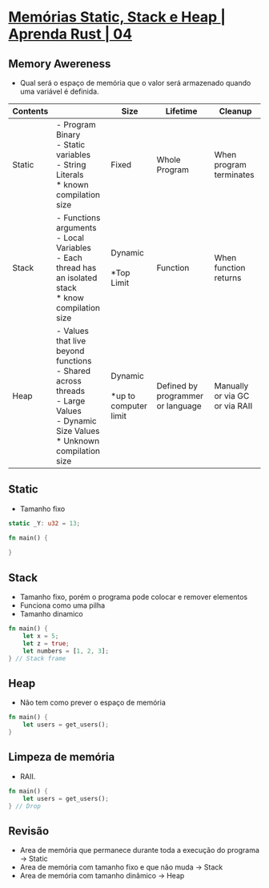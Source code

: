 # [Memórias Static, Stack e Heap | Aprenda Rust | 04](https://youtu.be/Qezouqaoxlo)

## Memory Awereness

- Qual será o espaço de memória que o valor será armazenado quando uma variável é definida.

| Contents | | Size | Lifetime | Cleanup |
| --- | --- | --- | --- | --- |
| Static | - Program Binary<br> - Static variables<br> - String Literals<br> * known compilation size | Fixed | Whole Program | When program terminates |
| Stack | - Functions arguments<br> - Local Variables<br> - Each thread has an isolated stack<br> * know compilation size | Dynamic<br><br> *Top Limit | Function | When function returns |
| Heap | - Values that live beyond functions<br> - Shared across threads<br> - Large Values<br> - Dynamic Size Values<br> * Unknown compilation size | Dynamic<br><br> *up to computer limit | Defined by programmer or language | Manually or via GC or via RAII

## Static

- Tamanho fixo
```rust
static _Y: u32 = 13;

fn main() {
	
}
```

## Stack

- Tamanho fixo, porém o programa pode colocar e remover elementos
- Funciona como uma pilha
- Tamanho dinamico

```rust
fn main() {
	let x = 5;
	let z = true;
	let numbers = [1, 2, 3];
} // Stack frame
```

## Heap

- Não tem como prever o espaço de memória
```rust
fn main() {
	let users = get_users();
}
```

## Limpeza de memória

- RAII.
```rust
fn main() {
	let users = get_users();
} // Drop
```

## Revisão

- Area de memória que permanece durante toda a execução do programa -> Static 
- Area de memória com tamanho fixo e que não muda -> Stack
- Area de memória com tamanho dinâmico -> Heap 
